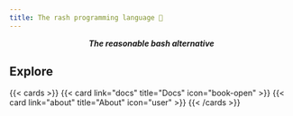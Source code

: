 ```yaml
---
title: The rash programming language 🦐
---
```


<p style="text-align: center; font-weight: bold; font-style: italic;">The reasonable bash alternative</p>

## Explore

{{< cards >}}
  {{< card link="docs" title="Docs" icon="book-open" >}}
  {{< card link="about" title="About" icon="user" >}}
{{< /cards >}}

